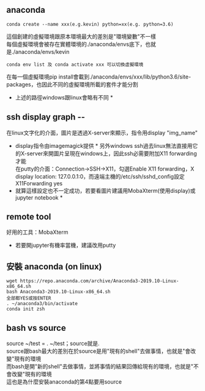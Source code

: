 ## anaconda
```
conda create --name xxx(e.g.kevin) python=xx(e.g. python=3.6)
```
這個創建的虛擬環境跟原本環境最大的差別是"環境變數"不一樣  
每個虛擬環境會被存在實體環境的./anaconda/envs底下，也就是./anaconda/envs/kevin  
```
conda env list 及 conda activate xxx 可以切換虛擬環境
```
在每一個虛擬環境pip install會載到./anaconda/envs/xxx/lib/python3.6/site-packages，也因此不同的虛擬環境所載的套件才能分割
* 上述的路徑windows跟linux會略有不同 *

## ssh display graph --
在linux文字化的介面，圖片是透過X-server來顯示，指令用display "img_name"  
* display指令由imagemagick提供 *
另外windows ssh過去linux無法直接用它的X-server來開圖片呈現在windows上，因此ssh必需要附加X11 forwarding才能  
在putty的介面：Connection->SSH->X11，勾選Enable X11 forwarding，X display location: 127.0.0.1:0，而遠端主機的/etc/ssh/sshd_config設定X11Forwarding yes  
* 就算這樣設定也不一定成功，若要看圖片建議用MobaXterm(使用display)或jupyter notebook *

## remote tool
好用的工具：MobaXterm
* 若要開jupyter有機率當機，建議改用putty

## 安裝 anaconda (on linux)
```
wget https://repo.anaconda.com/archive/Anaconda3-2019.10-Linux-x86_64.sh
bash Anaconda3-2019.10-Linux-x86_64.sh
全部都YES或按ENTER
. ~/anaconda3/bin/activate
conda init zsh
```

## bash vs source
source ~/test = . ~/test；source就是.  
source跟bash最大的差別在於source是用"現有的shell"去做事情，也就是"會改變"現有的環境  
而bash是開"新的shell"去做事情，並將事情的結果回傳給現有的環境，也就是"不會改變"現有的環境  
這也是為什麼安裝anaconda的第4點要用source

